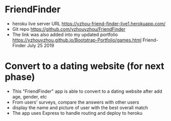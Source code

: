 # FriendFinder

*   heroku live server URL
https://yzhou-friend-finder-live1.herokuapp.com/
*   Git repo
https://github.com/yzhouyzhou/FriendFinder
*   The link was also added into my updated portfolio https://yzhouyzhou.github.io/Bootstrap-Portfolio/games.html   Friend-Finder July 25 2019

#   Convert to a dating website (for next phase)
*   This "FriendFinder" app is able to convert to a dating website after add age, gender, etc
*   From users' surveys, compare the answers with other users
*   display the name and picture of user with the best overall match
*   The app uses Express to handle routing and deploy to heroku



